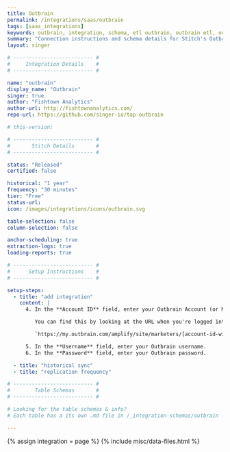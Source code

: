 ```yaml
---
title: Outbrain
permalink: /integrations/saas/outbrain
tags: [saas_integrations]
keywords: outbrain, integration, schema, etl outbrain, outbrain etl, outbrain schema
summary: "Connection instructions and schema details for Stitch's Outbrain integration."
layout: singer

# -------------------------- #
#     Integration Details    #
# -------------------------- #

name: "outbrain"
display_name: "Outbrain"
singer: true
author: "Fishtown Analytics"
author-url: http://fishtownanalytics.com/
repo-url: https://github.com/singer-io/tap-outbrain

# this-version:

# -------------------------- #
#       Stitch Details       #
# -------------------------- #

status: "Released"
certified: false

historical: "1 year"
frequency: "30 minutes"
tier: "Free"
status-url: 
icon: /images/integrations/icons/outbrain.svg

table-selection: false
column-selection: false

anchor-scheduling: true
extraction-logs: true
loading-reports: true

# -------------------------- #
#      Setup Instructions    #
# -------------------------- #

setup-steps:
  - title: "add integration"
    content: |
      4. In the **Account ID** field, enter your Outbrain Account (or Marketer) ID. 

         You can find this by looking at the URL when you're logged into your Outbrain account. The Account ID looks something like this: `0f4b02153ee75f3c9dc4fc128ab041962` and is located between `marketers` and `campaigns`, if you're looking at the Overview dashboard:

         `https://my.outbrain.com/amplify/site/marketers/[account-id-will-be-here]/campaigns/overview`

      5. In the **Username** field, enter your Outbrain username.
      6. In the **Password** field, enter your Outbrain password.

  - title: "historical sync"
  - title: "replication frequency"

# -------------------------- #
#        Table Schemas       #
# -------------------------- #

# Looking for the table schemas & info?
# Each table has a its own .md file in /_integration-schemas/outbrain

---
```

{% assign integration = page %}
{% include misc/data-files.html %}